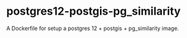 # postgres12-postgis-pg_similarity
A Dockerfile for setup a postgres 12 + postgis + pg_similarity image.
